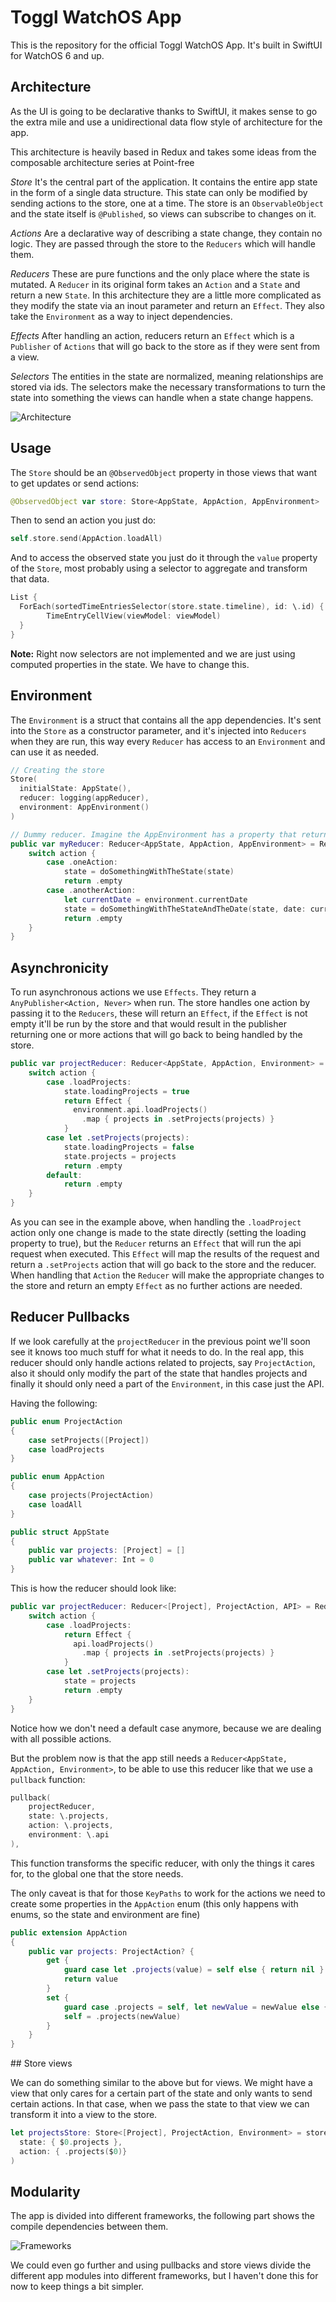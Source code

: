 # Toggl WatchOS App

This is the repository for the official Toggl WatchOS App. It's built in SwiftUI for WatchOS 6 and up.

## Architecture

As the UI is going to be declarative thanks to SwiftUI, it makes sense to go the extra mile and use a unidirectional data flow style of architecture for the app.

This architecture is heavily based in Redux and takes some ideas from the composable architecture series at Point-free

*Store* It's the central part of the application. It contains the entire app state in the form of a single data structure. This state can only be modified by sending actions to the store, one at a time. The store is an `ObservableObject` and the state itself is `@Published`, so views can subscribe to changes on it.

*Actions* Are a declarative way of describing a state change, they contain no logic. They are passed through the store to the `Reducers` which will handle them.

*Reducers* These are pure functions and the only place where the state is mutated. A `Reducer` in its original form takes an `Action` and a `State` and return a new `State`. In this architecture they are a little more complicated as they modify the state via an inout parameter and return an `Effect`. They also take the `Environment` as a way to inject dependencies.

*Effects* After handling an action, reducers return an `Effect` which is a `Publisher` of `Actions` that will go back to the store as if they were sent from a view.

*Selectors* The entities in the state are normalized, meaning relationships are stored via ids. The selectors make the necessary transformations to turn the state into something the views can handle when a state change happens.


![Architecture](./docs/architecture.png)

## Usage

The `Store` should be an `@ObservedObject` property in those views that want to get updates or send actions:

```swift
@ObservedObject var store: Store<AppState, AppAction, AppEnvironment>
```

Then to send an action you just do:

```swift
self.store.send(AppAction.loadAll)
```

And to access the observed state you just do it through the `value` property of the `Store`, most probably using a selector to aggregate and transform that data.

```swift
List {
  ForEach(sortedTimeEntriesSelector(store.state.timeline), id: \.id) { viewModel in
        TimeEntryCellView(viewModel: viewModel)
  }
}
```

**Note:** Right now selectors are not implemented and we are just using computed properties in the state. We have to change this.

## Environment

The `Environment` is a struct that contains all the app dependencies. It's sent into the `Store` as a constructor parameter, and it's injected into `Reducers` when they are run, this way every `Reducer` has access to an `Environment` and can use it as needed.

```swift
// Creating the store
Store(
  initialState: AppState(),
  reducer: logging(appReducer),
  environment: AppEnvironment()
)
```

```swift
// Dummy reducer. Imagine the AppEnvironment has a property that returns the current date
public var myReducer: Reducer<AppState, AppAction, AppEnvironment> = Reducer { state, action, environment in
    switch action {
        case .oneAction:
            state = doSomethingWithTheState(state)
            return .empty
        case .anotherAction:
            let currentDate = environment.currentDate
            state = doSomethingWithTheStateAndTheDate(state, date: currentDate)
            return .empty
    }
}
```

## Asynchronicity

To run asynchronous actions we use `Effects`. They return a `AnyPublisher<Action, Never>` when run. The store handles one action by passing it to the `Reducers`, these will return an `Effect`, if the `Effect` is not empty it'll be run by the store and that would result in the publisher returning one or more actions that will go back to being handled by the store.

```swift
public var projectReducer: Reducer<AppState, AppAction, Environment> = Reducer { state, action, Environment in
    switch action {
        case .loadProjects:
            state.loadingProjects = true
            return Effect {
              environment.api.loadProjects()
                .map { projects in .setProjects(projects) }
            }
        case let .setProjects(projects):
            state.loadingProjects = false
            state.projects = projects            
            return .empty
        default:
            return .empty
    }
}
```

As you can see in the example above, when handling the `.loadProject` action only one change is made to the state directly (setting the loading property to true), but the `Reducer` returns an `Effect` that will run the api request when executed. This `Effect` will map the results of the request and return a `.setProjects` action that will go back to the store and the reducer. When handling that `Action` the `Reducer` will make the appropriate changes to the store and return an empty `Effect` as no further actions are needed.

## Reducer Pullbacks

If we look carefully at the `projectReducer` in the previous point we'll soon see it knows too much stuff for what it needs to do. In the real app, this reducer should only handle actions related to projects, say `ProjectAction`, also it should only modify the part of the state that handles projects and finally it should only need a part of the `Environment`, in this case just the API.

Having the following:

```swift
public enum ProjectAction
{
    case setProjects([Project])
    case loadProjects
}

public enum AppAction
{
    case projects(ProjectAction)
    case loadAll
}

public struct AppState
{
    public var projects: [Project] = []
    public var whatever: Int = 0
}

```

This is how the reducer should look like:

```swift
public var projectReducer: Reducer<[Project], ProjectAction, API> = Reducer { state, action, api in
    switch action {
        case .loadProjects:
            return Effect {
              api.loadProjects()
                .map { projects in .setProjects(projects) }
            }
        case let .setProjects(projects):
            state = projects            
            return .empty
    }
}
```

Notice how we don't need a default case anymore, because we are dealing with all possible actions.

But the problem now is that the app still needs a `Reducer<AppState, AppAction, Environment>`, to be able to use this reducer like that we use a `pullback` function:

```swift
pullback(
    projectReducer,
    state: \.projects,
    action: \.projects,
    environment: \.api
),
```

This function transforms the specific reducer, with only the things it cares for, to the global one that the store needs.

The only caveat is that for those `KeyPaths` to work for the actions we need to create some properties in the `AppAction` enum (this only happens with enums, so the state and environment are fine)

```swift
public extension AppAction
{    
    public var projects: ProjectAction? {
        get {
            guard case let .projects(value) = self else { return nil }
            return value
        }
        set {
            guard case .projects = self, let newValue = newValue else { return }
            self = .projects(newValue)
        }
    }
}
```

## Store views

We can do something similar to the above but for views. We might have a view that only cares for a certain part of the state and only wants to send certain actions. In that case, when we pass the state to that view we can transform it into a view to the store.

```swift
let projectsStore: Store<[Project], ProjectAction, Environment> = store.view(
  state: { $0.projects },
  action: { .projects($0)}
)
```

## Modularity

The app is divided into different frameworks, the following part shows the compile dependencies between them.

![Frameworks](./docs/frameworks.png)

We could even go further and using pullbacks and store views divide the different app modules into different frameworks, but I haven't done this for now to keep things a bit simpler.
